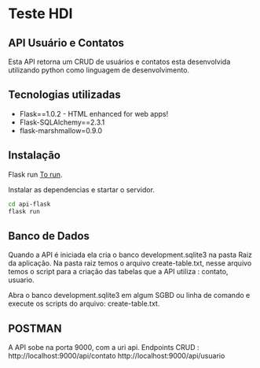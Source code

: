 # Teste HDI
## API Usuário e Contatos

Esta API retorna um CRUD de usuários e contatos esta desenvolvida utilizando python como linguagem de desenvolvimento.


## Tecnologias utilizadas

- Flask==1.0.2 - HTML enhanced for web apps!
- Flask-SQLAlchemy==2.3.1 
- flask-marshmallow=0.9.0 

## Instalação

Flask run [To run](https://flask.palletsprojects.com/en/2.0.x/quickstart/#what-to-do-if-the-server-does-not-start).

Instalar as dependencias e startar o servidor.

```sh
cd api-flask
flask run
```

## Banco de Dados

Quando a API é iniciada ela cria o banco development.sqlite3 na pasta Raiz da aplicação.
Na pasta raiz temos o arquivo create-table.txt, nesse arquivo temos o script para a criação
das tabelas que a API utiliza : contato, usuario.

Abra o banco development.sqlite3 em algum SGBD ou linha de comando e execute os scripts do arquivo:
create-table.txt.

## POSTMAN

A API sobe na porta 9000, com a uri api.
Endpoints CRUD : 
http://localhost:9000/api/contato
http://localhost:9000/api/usuario